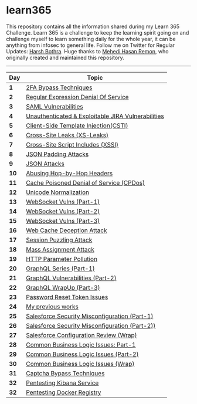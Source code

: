 # learn365

This repository contains all the information shared during my Learn 365 Challenge. Learn 365 is a challenge to keep the learning spirit going on and challenge myself to learn something daily for the whole year, it can be anything from infosec to general life. Follow me on Twitter for Regular Updates: [Harsh Bothra](https://twitter.com/harshbothra_). Huge thanks to [Mehedi Hasan Remon](https://twitter.com/remonsec), who originally created and maintained this repository. 
___


Day | Topic
--- | ---
**1** |  [2FA Bypass Techniques](/days/day1.md)
**2** | [Regular Expression Denial Of Service](/days/day2.md)
**3** | [SAML Vulnerabilities](/days/day3.md)
**4** | [Unauthenticated & Exploitable JIRA Vulnerabilities ](/days/day4.md)
**5** | [Client-Side Template Injection(CSTI)](/days/day5.md)
**6** | [Cross-Site Leaks (XS-Leaks)](/days/day6.md)
**7** | [Cross-Site Script Includes (XSSI)](/days/day7.md)
**8** | [JSON Padding Attacks](/days/day8.md)
**9** | [JSON Attacks](/days/day9.md)
**10** | [Abusing Hop-by-Hop Headers](/days/day10.md)
**11** | [Cache Poisoned Denial of Service (CPDos)](/days/day11.md)
**12** | [Unicode Normalization](/days/day12.md)
**13** | [WebSocket Vulns (Part-1)](/days/day13.md)
**14** | [WebSocket Vulns (Part-2)](/days/day14.md)
**15** | [WebSocket Vulns (Part-3)](/days/day15.md)
**16** | [Web Cache Deception Attack](/days/day16.md)
**17** | [Session Puzzling Attack](/days/day17.md)
**18** | [Mass Assignment Attack](/days/day18.md)
**19** | [HTTP Parameter Pollution](/days/day19.md)
**20** | [GraphQL Series (Part-1)](/days/day20.md)
**21** | [GraphQL Vulnerabilities (Part-2)](/days/day21.md)
**22** | [GraphQL WrapUp (Part-3)](/days/day22.md)
**23** | [Password Reset Token Issues](/days/day23.md)
**24** | [My previous works](/days/day24.md)
**25** | [Salesforce Security Misconfiguration (Part-1)](/days/day25.md)
**26** | [Salesforce Security Misconfiguration (Part-2))](/days/day26.md)
**27** | [Salesforce Configuration Review (Wrap)](/days/day27.md)
**28** | [Common Business Logic Issues: Part-1](/days/day28.md)
**29** | [Common Business Logic Issues (Part-2)](/days/day29.md)
**30** | [Common Business Logic Issues (Wrap)](/days/day30.md)
**31** | [Captcha Bypass Techniques](/days/day31.md)
**32** | [Pentesting Kibana Service](/days/day32.md)
**32** | [Pentesting Docker Registry](/days/day33.md)